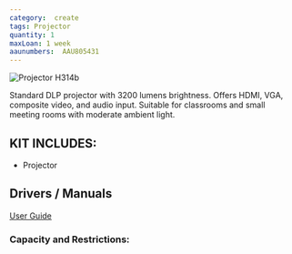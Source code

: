```yaml
---
category:  create
tags: Projector
quantity: 1
maxLoan: 1 week
aaunumbers:  AAU805431
---
```

![Projector H314b](https://i.ebayimg.com/images/g/~m8AAOSwnV1oLxRl/s-l500.jpg)

Standard DLP projector with 3200 lumens brightness. Offers HDMI, VGA, composite video, and audio input. Suitable for classrooms and small meeting rooms with moderate ambient light.
## KIT INCLUDES:
-  Projector

## Drivers / Manuals
[User Guide](https://files.support.epson.com/docid/cpd6/cpd60228.pdf)



### Capacity and Restrictions:
